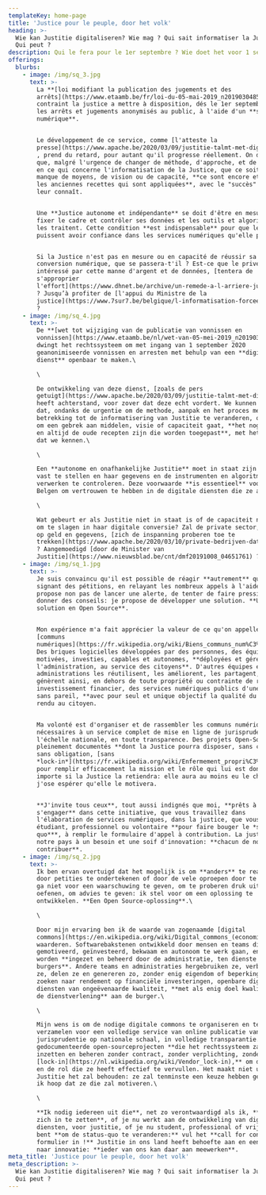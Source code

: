 ```yaml
---
templateKey: home-page
title: 'Justice pour le peuple, door het volk'
heading: >-
  Wie kan Justitie digitaliseren? Wie mag ? Qui sait informatiser la Justice ?
  Qui peut ?
description: Qui le fera pour le 1er septembre ? Wie doet het voor 1 september ?
offerings:
  blurbs:
    - image: /img/sq_3.jpg
      text: >-
        La **[loi modifiant la publication des jugements et des
        arrêts](https://www.etaamb.be/fr/loi-du-05-mai-2019_n2019030485.html)**
        contraint la justice a mettre à disposition, dés le 1er septembre 2020,
        les arrêts et jugements anonymisés au public, à l'aide d'un **service
        numérique**.


        Le développement de ce service, comme [l'atteste la
        presse](https://www.apache.be/2020/03/09/justitie-talmt-met-digitale-database-voor-vonnissen-en-arresten/)
        , prend du retard, pour autant qu'il progresse réellement. On devine
        que, malgré l'urgence de changer de méthode, d'approche, et de procédé
        en ce qui concerne l'informatisation de la Justice, que ce soit par
        manque de moyens, de vision ou de capacité, **ce sont encore et toujours
        les anciennes recettes qui sont appliquées**, avec le "succès" qu'on
        leur connaît.


        Une **Justice autonome et indépendante** se doit d'être en mesure de
        fixer le cadre et contrôler ses données et les outils et algorithmes qui
        les traitent. Cette condition **est indispensable** pour que les Belges
        puissent avoir confiance dans les services numériques qu'elle propose.


        Si la Justice n'est pas en mesure ou en capacité de réussir sa
        conversion numérique, que se passera-t'il ? Est-ce que le privé,
        intéressé par cette manne d'argent et de données, [tentera de
        s'approprier
        l'effort](https://www.dhnet.be/archive/un-remede-a-l-arriere-judiciaire-51b7ee7de4b0de6db999a16a)
        ? Jusqu’à profiter de [l'appui du Ministre de la
        justice](https://www.7sur7.be/belgique/l-informatisation-forcee-de-la-justice-voulue-par-koen-geens-n-etait-pas-legale~ad327db0/)
        ?
    - image: /img/sq_4.jpg
      text: >-
        De **[wet tot wijziging van de publicatie van vonnissen en
        vonnissen](https://www.etaamb.be/nl/wet-van-05-mei-2019_n2019030485.html)**
        dwingt het rechtssysteem om met ingang van 1 september 2020
        geanonimiseerde vonnissen en arresten met behulp van een **digitale
        dienst** openbaar te maken.\

        \

        De ontwikkeling van deze dienst, [zoals de pers
        getuigt](https://www.apache.be/2020/03/09/justitie-talmt-met-digitale-database-voor-vonnissen-en-arresten/),
        heeft achterstand, voor zover dat deze echt vordert. We kunnen raden
        dat, ondanks de urgentie om de methode, aanpak en het proces met
        betrekking tot de informatisering van Justitie te veranderen, of het nu
        om een ​​gebrek aan middelen, visie of capaciteit gaat, **het nog steeds
        en altijd de oude recepten zijn die worden toegepast**, met het "succes"
        dat we kennen.\

        \

        Een **autonome en onafhankelijke Justitie** moet in staat zijn het kader
        vast te stellen en haar gegevens en de instrumenten en algoritmen die ze
        verwerken te controleren. Deze voorwaarde **is essentieel** voor de
        Belgen om vertrouwen te hebben in de digitale diensten die ze aanbiedt.\

        \

        Wat gebeurt er als Justitie niet in staat is of de capaciteit niet heeft
        om te slagen in haar digitale conversie? Zal de private sector, met oog
        op geld en gegevens, [zich de inspanning proberen toe te
        trekken](https://www.apache.be/2020/03/10/private-bedrijven-data-justitie/)
        ? Aangemoedigd [door de Minister van
        Justitie](https://www.nieuwsblad.be/cnt/dmf20191008_04651761) ?
    - image: /img/sq_1.jpg
      text: >-
        Je suis convaincu qu'il est possible de réagir **autrement** qu'en
        signant des pétitions, en relayant les nombreux appels à l'aide. Je
        propose non pas de lancer une alerte, de tenter de faire pression, de
        donner des conseils: je propose de développer une solution. **Une
        solution en Open Source**.


        Mon expérience m'a fait apprécier la valeur de ce qu'on appelle les
        [communs
        numériques](https://fr.wikipedia.org/wiki/Biens_communs_num%C3%A9riques).
        Des briques logicielles développées par des personnes, des équipes,
        motivées, investies, capables et autonomes, **déployées et gérées par
        l'administration, au service des citoyens**. D'autres équipes et
        administrations les réutilisent, les améliorent, les partagent, et
        génèrent ainsi, en dehors de toute propriété ou contrainte de retour sur
        investissement financier, des services numériques publics d'une qualité
        sans pareil, **avec pour seul et unique objectif la qualité du service**
        rendu au citoyen.


        Ma volonté est d'organiser et de rassembler les communs numériques
        nécessaires à un service complet de mise en ligne de jurisprudence à
        l'échelle nationale, en toute transparence. Des projets Open-Source
        pleinement documentés **dont la Justice pourra disposer, sans contrat,
        sans obligation, [sans
        *lock-in*](https://fr.wikipedia.org/wiki/Enfermement_propri%C3%A9taire)**,
        pour remplir efficacement la mission et le rôle qui lui est donné. Peu
        importe si la Justice la retiendra: elle aura au moins eu le choix, et
        j'ose espérer qu'elle le motivera.


        **J'invite tous ceux**, tout aussi indignés que moi, **prêts à
        s'engager** dans cette initiative, que vous travaillez dans
        l'élaboration de services numériques, dans la justice, que vous soyez
        étudiant, professionnel ou volontaire **pour faire bouger le *statu
        quo***, à remplir le formulaire d'appel à contribution. La justice dans
        notre pays à un besoin et une soif d'innovation: **chacun de nous peut y
        contribuer**.
    - image: /img/sq_2.jpg
      text: >-
        Ik ben ervan overtuigd dat het mogelijk is om **anders** te reageren dan
        door petities te ondertekenen of door de vele oproepen door te geven. Ik
        ga niet voor een ​​waarschuwing te geven, om te proberen druk uit te
        oefenen, om advies te geven: ik stel voor om een ​​oplossing te
        ontwikkelen. **Een Open Source-oplossing**.\

        \

        Door mijn ervaring ben ik de waarde van zogenaamde [digital
        commons](https://en.wikipedia.org/wiki/Digital_commons_(economics)) gaan
        waarderen. Softwarebakstenen ontwikkeld door mensen en teams die
        gemotiveerd, geïnvesteerd, bekwaam en autonoom te werk gaan, en die
        worden **ingezet en beheerd door de administratie, ten dienste van de
        burgers**. Andere teams en administraties hergebruiken ze, verbeteren
        ze, delen ze en genereren zo, zonder enig eigendom of beperking door het
        zoeken naar rendement op financiële investeringen, openbare digitale
        diensten van ongeëvenaarde kwaliteit, **met als enig doel kwaliteit van
        de dienstverlening** aan de burger.\

        \

        Mijn wens is om de nodige digitale commons te organiseren en te
        verzamelen voor een volledige service van online publicatie van
        jurisprudentie op nationale schaal, in volledige transparantie. Volledig
        gedocumenteerde open-sourceprojecten **die het rechtssysteem zal kunnen
        inzetten en beheren zonder contract, zonder verplichting, zonder
        [lock-in](https://nl.wikipedia.org/wiki/Vendor_lock-in),** om de missie
        en de rol die ze heeft effectief te vervullen. Het maakt niet uit of
        Justitie het zal behouden: ze zal tenminste een keuze hebben gehad, en
        ik hoop dat ze die zal motiveren.\

        \

        **Ik nodig iedereen uit die**, net zo verontwaardigd als ik, **bereid is
        zich in te zetten**, of je nu werkt aan de ontwikkeling van digitale
        diensten, voor justitie, of je nu student, professional of vrijwilliger
        bent **om de status-quo te veranderen:** vul het **call for contribution
        formulier in !** Justitie in ons land heeft behoefte aan en een honger
        naar innovatie: **ieder van ons kan daar aan meewerken**.
meta_title: 'Justice pour le peuple, door het volk'
meta_description: >-
  Wie kan Justitie digitaliseren? Wie mag ? Qui sait informatiser la Justice ?
  Qui peut ?
---
```

